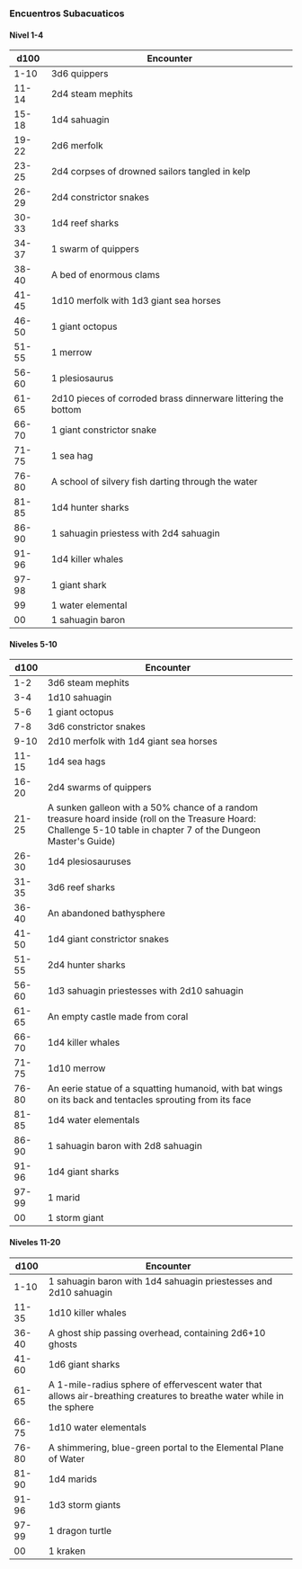 ###  Encuentros Subacuaticos
#### Nivel 1-4
| d100  | Encounter                                                     |
| ----- | ------------------------------------------------------------- |
| 1-10  | 3d6 quippers                                                  |
| 11-14 | 2d4 steam mephits                                             | 
| 15-18 | 1d4 sahuagin                                                  |
| 19-22 | 2d6 merfolk                                                   |
| 23-25 | 2d4 corpses of drowned sailors tangled in kelp                |
| 26-29 | 2d4 constrictor snakes                                        |
| 30-33 | 1d4 reef sharks                                               |
| 34-37 | 1 swarm of quippers                                           |
| 38-40 | A bed of enormous clams                                       |
| 41-45 | 1d10 merfolk with 1d3 giant sea horses                        |
| 46-50 | 1 giant octopus                                               |
| 51-55 | 1 merrow                                                      |
| 56-60 | 1 plesiosaurus                                                |
| 61-65 | 2d10 pieces of corroded brass dinnerware littering the bottom |
| 66-70 | 1 giant constrictor snake                                     |
| 71-75 | 1 sea hag                                                     |
| 76-80 | A school of silvery fish darting through the water            |
| 81-85 | 1d4 hunter sharks                                             |
| 86-90 | 1 sahuagin priestess with 2d4 sahuagin                        |
| 91-96 | 1d4 killer whales                                             |
| 97-98 | 1 giant shark                                                 |
| 99    | 1 water elemental                                             |
| 00    | 1 sahuagin baron                                              |

#### Niveles 5-10
| d100  | Encounter                                                                                                                                                          |
| ----- | ------------------------------------------------------------------------------------------------------------------------------------------------------------------ |
| 1-2   | 3d6 steam mephits                                                                                                                                                  |
| 3-4   | 1d10 sahuagin                                                                                                                                                      |
| 5-6   | 1 giant octopus                                                                                                                                                    |
| 7-8   | 3d6 constrictor snakes                                                                                                                                             |
| 9-10  | 2d10 merfolk with 1d4 giant sea horses                                                                                                                             |
| 11-15 | 1d4 sea hags                                                                                                                                                       |
| 16-20 | 2d4 swarms of quippers                                                                                                                                             |
| 21-25 | A sunken galleon with a 50% chance of a random treasure hoard inside (roll on the Treasure Hoard: Challenge 5-10 table in chapter 7 of the Dungeon Master's Guide) |
| 26-30 | 1d4 plesiosauruses                                                                                                                                                 |
| 31-35 | 3d6 reef sharks                                                                                                                                                    |
| 36-40 | An abandoned bathysphere                                                                                                                                           |
| 41-50 | 1d4 giant constrictor snakes                                                                                                                                       |
| 51-55 | 2d4 hunter sharks                                                                                                                                                  |
| 56-60 | 1d3 sahuagin priestesses with 2d10 sahuagin                                                                                                                        |
| 61-65 | An empty castle made from coral                                                                                                                                    |
| 66-70 | 1d4 killer whales                                                                                                                                                  |
| 71-75 | 1d10 merrow                                                                                                                                                        |
| 76-80 | An eerie statue of a squatting humanoid, with bat wings on its back and tentacles sprouting from its face                                                          |
| 81-85 | 1d4 water elementals                                                                                                                                               |
| 86-90 | 1 sahuagin baron with 2d8 sahuagin                                                                                                                                 |
| 91-96 | 1d4 giant sharks                                                                                                                                                   |
| 97-99 | 1 marid                                                                                                                                                            |
| 00    | 1 storm giant                                                                                                                                                      |

#### Niveles 11-20
| d100  | Encounter                                                                                                             |
| ----- | --------------------------------------------------------------------------------------------------------------------- |
| 1-10  | 1 sahuagin baron with 1d4 sahuagin priestesses and 2d10 sahuagin                                                      |
| 11-35 | 1d10 killer whales                                                                                                    |
| 36-40 | A ghost ship passing overhead, containing 2d6+10 ghosts                                                               |
| 41-60 | 1d6 giant sharks                                                                                                      |
| 61-65 | A 1-mile-radius sphere of effervescent water that allows air-breathing creatures to breathe water while in the sphere |
| 66-75 | 1d10 water elementals                                                                                                 |
| 76-80 | A shimmering, blue-green portal to the Elemental Plane of Water                                                       |
| 81-90 | 1d4 marids                                                                                                            |
| 91-96 | 1d3 storm giants                                                                                                      |
| 97-99 | 1 dragon turtle                                                                                                       |
| 00    | 1 kraken                                                                                                              |